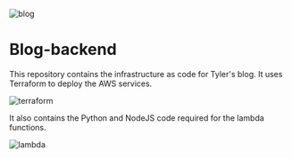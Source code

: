 ![blog](https://tnorlundgithub.s3-us-west-2.amazonaws.com/blog.png)

# Blog-backend

This repository contains the infrastructure as code for Tyler's blog. It uses Terraform to deploy the AWS services.

![terraform](https://tnorlundgithub.s3-us-west-2.amazonaws.com/terraform.png)

It also contains the Python and NodeJS code required for the lambda functions.

![lambda](https://tnorlundgithub.s3-us-west-2.amazonaws.com/lambda.png)